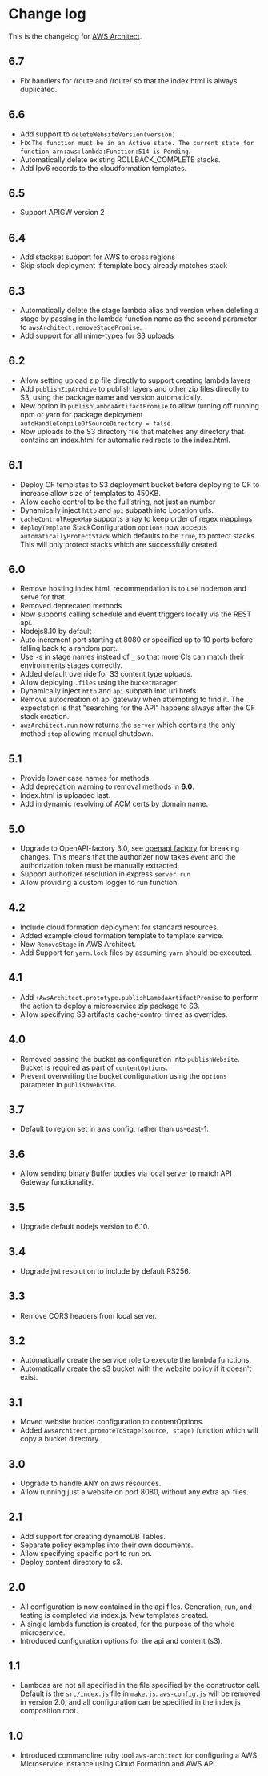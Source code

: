 # Change log
This is the changelog for [AWS Architect](readme.md).

## 6.7 ##
* Fix handlers for /route and /route/ so that the index.html is always duplicated.
## 6.6 ##
* Add support to `deleteWebsiteVersion(version)`
* Fix `The function must be in an Active state. The current state for function arn:aws:lambda:Function:514 is Pending`.
* Automatically delete existing ROLLBACK_COMPLETE stacks.
* Add Ipv6 records to the cloudformation templates.

## 6.5 ##
* Support APIGW version 2

## 6.4 ##
* Add stackset support for AWS to cross regions
* Skip stack deployment if template body already matches stack

## 6.3 ##
* Automatically delete the stage lambda alias and version when deleting a stage by passing in the lambda function name as the second parameter to `awsArchitect.removeStagePromise`.
* Add support for all mime-types for S3 uploads

## 6.2 ##
* Allow setting upload zip file directly to support creating lambda layers
* Add `publishZipArchive` to publish layers and other zip files directly to S3, using the package name and version automatically.
* New option in `publishLambdaArtifactPromise` to allow turning off running npm or yarn for package deployment `autoHandleCompileOfSourceDirectory = false`.
* Now uploads to the S3 directory file that matches any directory that contains an index.html for automatic redirects to the index.html.

## 6.1 ##
* Deploy CF templates to S3 deployment bucket before deploying to CF to increase allow size of templates to 450KB.
* Allow cache control to be the full string, not just an number
* Dynamically inject `http` and `api` subpath into Location urls.
* `cacheControlRegexMap` supports array to keep order of regex mappings
* `deployTemplate` StackConfiguration `options` now accepts `automaticallyProtectStack` which defaults to be `true`, to protect stacks. This will only protect stacks which are successfully created.

## 6.0 ##
* Remove hosting index html, recommendation is to use nodemon and serve for that.
* Removed deprecated methods
* Now supports calling schedule and event triggers locally via the REST api.
* Nodejs8.10 by default
* Auto increment port starting at 8080 or specified up to 10 ports before falling back to a random port.
* Use `-`s in stage names instead of `_` so that more CIs can match their environments stages correctly.
* Added default override for S3 content type uploads.
* Allow deploying `.files` using the `bucketManager`
* Dynamically inject `http` and `api` subpath into url hrefs.
* Remove autocreation of api gateway when attempting to find it. The expectation is that "searching for the API" happens always after the CF stack creation.
* `awsArchitect.run` now returns the `server` which contains the only method `stop` allowing manual shutdown.

## 5.1 ##
* Provide lower case names for methods.
* Add deprecation warning to removal methods in **6.0**.
* Index.html is uploaded last.
* Add in dynamic resolving of ACM certs by domain name.

## 5.0 ##
* Upgrade to OpenAPI-factory 3.0, see [openapi factory](https://github.com/wparad/openapi-factory.js/blob/master/CHANGELOG.md#30) for breaking changes.  This means that the authorizer now takes `event` and the authorization token must be manually extracted.
* Support authorizer resolution in express `server.run`
* Allow providing a custom logger to run function.

## 4.2 ##
* Include cloud formation deployment for standard resources.
* Added example cloud formation template to template service.
* New `RemoveStage` in AWS Architect.
* Add Support for `yarn.lock` files by assuming `yarn` should be executed.

## 4.1 ##
* Add `+AwsArchitect.prototype.publishLambdaArtifactPromise` to perform the action to deploy a microservice zip package to S3.
* Allow specifying S3 artifacts cache-control times as overrides.

## 4.0 ##
* Removed passing the bucket as configuration into `publishWebsite`.  Bucket is required as part of `contentOptions`.
* Prevent overwriting the bucket configuration using the `options` parameter in `publishWebsite`.

## 3.7 ##
* Default to region set in aws config, rather than us-east-1.

## 3.6 ##
* Allow sending binary Buffer bodies via local server to match API Gateway functionality.

## 3.5 ##
* Upgrade default nodejs version to 6.10.

## 3.4 ##
* Upgrade jwt resolution to include by default RS256.

## 3.3 ##
* Remove CORS headers from local server.

## 3.2 ##
* Automatically create the service role to execute the lambda functions.
* Automatically create the s3 bucket with the website policy if it doesn't exist.

## 3.1 ##
* Moved website bucket configuration to contentOptions.
* Added `AwsArchitect.promoteToStage(source, stage)` function which will copy a bucket directory.

## 3.0 ##
* Upgrade to handle ANY on aws resources.
* Allow running just a website on port 8080, without any extra api files.

## 2.1 ##
* Add support for creating dynamoDB Tables.
* Separate policy examples into their own documents.
* Allow specifying specific port to run on.
* Deploy content directory to s3.

## 2.0 ##
* All configuration is now contained in the api files. Generation, run, and testing is completed via index.js.  New templates created.
* A single lambda function is created, for the purpose of the whole microservice.
* Introduced configuration options for the api and content (s3).

## 1.1 ##
* Lambdas are not all specified in the file specified by the constructor call.  Default is the `src/index.js` file in `make.js`.  `aws-config.js` will be removed in version 2.0, and all configuration can be specified in the index.js composition root.

## 1.0 ##
* Introduced commandline ruby tool `aws-architect` for configuring a AWS Microservice instance using Cloud Formation and AWS API.
